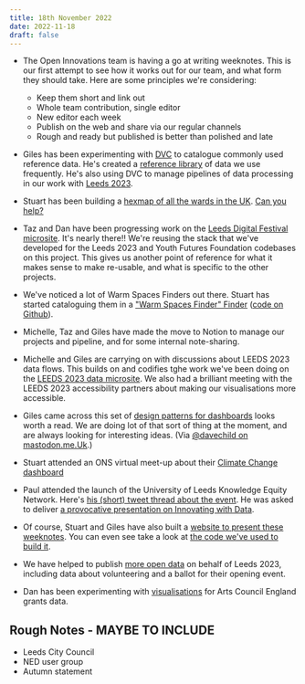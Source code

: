 ```yaml
---
title: 18th November 2022
date: 2022-11-18
draft: false
---
```

* The Open Innovations team is having a go at writing weeknotes. This is our first attempt to see how it works out for our team, and what form they should take. Here are some principles we're considering:

  * Keep them short and link out
  * Whole team contribution, single editor
  * New editor each week
  * Publish on the web and share via our regular channels
  * Rough and ready but published is better than polished and late
* Giles has been experimenting with [DVC](https://dvc.org) to catalogue commonly used reference data. He's created a [reference library](https://github.com/open-innovations/reference-data) of data we use frequently. He's also using DVC to manage pipelines of data processing in our work with [Leeds 2023](https://data.leeds2023.co.uk).
* Stuart has been building a [hexmap of all the wards in the UK](https://open-innovations.org/projects/hexmaps/builder.html?maps/uk-wards-2022.hexjson&colourscale=Viridis8&borders=false&attribute=Attributes&labels=false). [Can you help?](https://github.com/odileeds/hexmaps/tree/gh-pages/maps/uk-wards-2022)
* Taz and Dan have been progressing work on the [Leeds Digital Festival microsite](https://open-innovations.github.io/leeds-digital-festival-data/). It's nearly there!! We're reusing the stack that we've developed for the Leeds 2023 and Youth Futures Foundation codebases on this project. This gives us another point of reference for what it makes sense to make re-usable, and what is specific to the other projects.
* We've noticed a lot of Warm Spaces Finders out there. Stuart has started cataloguing them in a ["Warm Spaces Finder" Finder](https://open-innovations.github.io/warm-spaces/) ([code on Github](https://github.com/open-innovations/warm-spaces)).
* Michelle, Taz and Giles have made the move to Notion to manage our projects and pipeline, and for some internal note-sharing.
* Michelle and Giles are carrying on with discussions about LEEDS 2023 data flows. This builds on and codifies tghe work we've been doing on the [LEEDS 2023 data microsite](https://data.leeds2023.co.uk). We also had a brilliant meeting with the LEEDS 2023 accessibility partners about making our visualisations more accessible.
* Giles came across this set of [design patterns for dashboards](https://dashboarddesignpatterns.github.io/patterns.html) looks worth a read. We are doing lot of that sort of thing at the moment, and are always looking for interesting ideas. (Via [@davechild on mastodon.me.Uk](https://mastodon.me.uk/@davechild).)
* Stuart attended an ONS virtual meet-up about their [Climate Change dashboard](https://climate-change.data.gov.uk/)
* Paul attended the launch of the University of Leeds Knowledge Equity Network. Here's [his (short) tweet thread about the event](https://threadreaderapp.com/thread/1593160313977057280.html). He was asked to deliver [a provocative presentation on Innovating with Data](https://docs.google.com/presentation/d/1iuaeFid9iUzgbdN4690ZmTorVhX3svfvyZJsC1hlh_Q/edit?usp=drivesdk).
* Of course, Stuart and Giles have also built a [website to present these weeknotes](https://weeknotes.open-innovations.org). You can even see take a look at [the code we've used to build it](https://github.com/open-innovations/weeknotes).
* We have helped to publish [more open data](https://datamillnorth.org/publisher/leeds-2023) on behalf of Leeds 2023, including data about volunteering and a ballot for their opening event.
* Dan has been experimenting with [visualisations](https://dpboam-improved-journey-4pwj5q4j5q4cjprg-3000.preview.app.github.dev/report/arts-council/) for Arts Council England grants data.

## Rough Notes - MAYBE TO INCLUDE

* Leeds City Council 
* NED user group
* Autumn statement